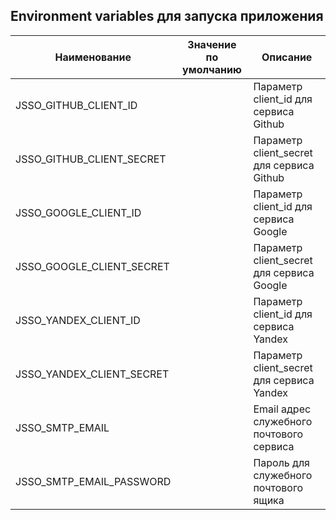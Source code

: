## Environment variables для запуска приложения

| Наименование              | Значение по умолчанию | Описание                                  |
|---------------------------|-----------------------|-------------------------------------------|
| JSSO_GITHUB_CLIENT_ID     |                       | Параметр client_id для сервиса Github     |
| JSSO_GITHUB_CLIENT_SECRET |                       | Параметр client_secret для сервиса Github |
| JSSO_GOOGLE_CLIENT_ID     |                       | Параметр client_id для сервиса Google     |
| JSSO_GOOGLE_CLIENT_SECRET |                       | Параметр client_secret для сервиса Google |
| JSSO_YANDEX_CLIENT_ID     |                       | Параметр client_id для сервиса Yandex     |
| JSSO_YANDEX_CLIENT_SECRET |                       | Параметр client_secret для сервиса Yandex |
| JSSO_SMTP_EMAIL           |                       | Email адрес служебного почтового сервиса  |
| JSSO_SMTP_EMAIL_PASSWORD  |                       | Пароль для служебного почтового ящика     |